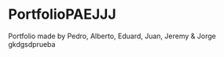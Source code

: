 # PortfolioPAEJJJ
Portfolio made by Pedro, Alberto, Eduard, Juan, Jeremy &amp; Jorge
gkdgsdp r u e b a  
 